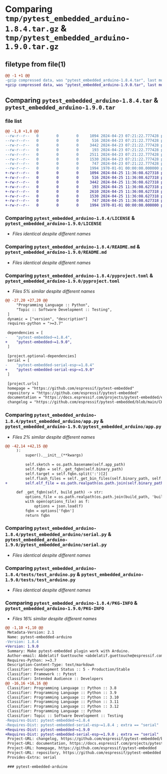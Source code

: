 # Comparing `tmp/pytest_embedded_arduino-1.8.4.tar.gz` & `tmp/pytest_embedded_arduino-1.9.0.tar.gz`

## filetype from file(1)

```diff
@@ -1 +1 @@
-gzip compressed data, was "pytest_embedded_arduino-1.8.4.tar", last modified: Fri Jan  1 00:00:00 2016, max compression
+gzip compressed data, was "pytest_embedded_arduino-1.9.0.tar", last modified: Fri Jan  1 00:00:00 2016, max compression
```

## Comparing `pytest_embedded_arduino-1.8.4.tar` & `pytest_embedded_arduino-1.9.0.tar`

### file list

```diff
@@ -1,8 +1,8 @@
--rw-r--r--   0        0        0     1094 2024-04-23 07:21:22.777428 pytest_embedded_arduino-1.8.4/LICENSE
--rw-r--r--   0        0        0      516 2024-04-23 07:21:22.777428 pytest_embedded_arduino-1.8.4/README.md
--rw-r--r--   0        0        0     3442 2024-04-23 07:21:22.777428 pytest_embedded_arduino-1.8.4/pyproject.toml
--rw-r--r--   0        0        0      193 2024-04-23 07:21:22.777428 pytest_embedded_arduino-1.8.4/pytest_embedded_arduino/__init__.py
--rw-r--r--   0        0        0     2511 2024-04-23 07:21:22.777428 pytest_embedded_arduino-1.8.4/pytest_embedded_arduino/app.py
--rw-r--r--   0        0        0     1530 2024-04-23 07:21:22.777428 pytest_embedded_arduino-1.8.4/pytest_embedded_arduino/serial.py
--rw-r--r--   0        0        0      747 2024-04-23 07:21:22.777428 pytest_embedded_arduino-1.8.4/tests/test_arduino.py
--rw-r--r--   0        0        0     1994 1970-01-01 00:00:00.000000 pytest_embedded_arduino-1.8.4/PKG-INFO
+-rw-r--r--   0        0        0     1094 2024-04-25 11:36:08.627318 pytest_embedded_arduino-1.9.0/LICENSE
+-rw-r--r--   0        0        0      516 2024-04-25 11:36:08.627318 pytest_embedded_arduino-1.9.0/README.md
+-rw-r--r--   0        0        0     3442 2024-04-25 11:36:08.627318 pytest_embedded_arduino-1.9.0/pyproject.toml
+-rw-r--r--   0        0        0      193 2024-04-25 11:36:08.627318 pytest_embedded_arduino-1.9.0/pytest_embedded_arduino/__init__.py
+-rw-r--r--   0        0        0     2610 2024-04-25 11:36:08.627318 pytest_embedded_arduino-1.9.0/pytest_embedded_arduino/app.py
+-rw-r--r--   0        0        0     1530 2024-04-25 11:36:08.627318 pytest_embedded_arduino-1.9.0/pytest_embedded_arduino/serial.py
+-rw-r--r--   0        0        0      747 2024-04-25 11:36:08.627318 pytest_embedded_arduino-1.9.0/tests/test_arduino.py
+-rw-r--r--   0        0        0     1994 1970-01-01 00:00:00.000000 pytest_embedded_arduino-1.9.0/PKG-INFO
```

### Comparing `pytest_embedded_arduino-1.8.4/LICENSE` & `pytest_embedded_arduino-1.9.0/LICENSE`

 * *Files identical despite different names*

### Comparing `pytest_embedded_arduino-1.8.4/README.md` & `pytest_embedded_arduino-1.9.0/README.md`

 * *Files identical despite different names*

### Comparing `pytest_embedded_arduino-1.8.4/pyproject.toml` & `pytest_embedded_arduino-1.9.0/pyproject.toml`

 * *Files 5% similar despite different names*

```diff
@@ -27,20 +27,20 @@
     "Programming Language :: Python",
     "Topic :: Software Development :: Testing",
 ]
 dynamic = ["version", "description"]
 requires-python = ">=3.7"
 
 dependencies = [
-    "pytest-embedded~=1.8.4",
+    "pytest-embedded~=1.9.0",
 ]
 
 [project.optional-dependencies]
 serial = [
-    "pytest-embedded-serial-esp~=1.8.4"
+    "pytest-embedded-serial-esp~=1.9.0"
 ]
 
 [project.urls]
 homepage = "https://github.com/espressif/pytest-embedded"
 repository = "https://github.com/espressif/pytest-embedded"
 documentation = "https://docs.espressif.com/projects/pytest-embedded/en/latest/"
 changelog = "https://github.com/espressif/pytest-embedded/blob/main/CHANGELOG.md"
```

### Comparing `pytest_embedded_arduino-1.8.4/pytest_embedded_arduino/app.py` & `pytest_embedded_arduino-1.9.0/pytest_embedded_arduino/app.py`

 * *Files 2% similar despite different names*

```diff
@@ -42,14 +42,15 @@
     ):
         super().__init__(**kwargs)
 
         self.sketch = os.path.basename(self.app_path)
         self.fqbn = self._get_fqbn(self.binary_path)
         self.target = self.fqbn.split(':')[2]
         self.flash_files = self._get_bin_files(self.binary_path, self.sketch, self.target)
+        self.elf_file = os.path.realpath(os.path.join(self.binary_path, self.sketch + '.ino.elf'))
 
     def _get_fqbn(self, build_path) -> str:
         options_file = os.path.realpath(os.path.join(build_path, 'build.options.json'))
         with open(options_file) as f:
             options = json.load(f)
         fqbn = options['fqbn']
         return fqbn
```

### Comparing `pytest_embedded_arduino-1.8.4/pytest_embedded_arduino/serial.py` & `pytest_embedded_arduino-1.9.0/pytest_embedded_arduino/serial.py`

 * *Files identical despite different names*

### Comparing `pytest_embedded_arduino-1.8.4/tests/test_arduino.py` & `pytest_embedded_arduino-1.9.0/tests/test_arduino.py`

 * *Files identical despite different names*

### Comparing `pytest_embedded_arduino-1.8.4/PKG-INFO` & `pytest_embedded_arduino-1.9.0/PKG-INFO`

 * *Files 16% similar despite different names*

```diff
@@ -1,10 +1,10 @@
 Metadata-Version: 2.1
 Name: pytest-embedded-arduino
-Version: 1.8.4
+Version: 1.9.0
 Summary: Make pytest-embedded plugin work with Arduino.
 Author-email: Abdelatif Guettouche <abdelatif.guettouche@espressif.com>, Fu Hanxi <fuhanxi@espressif.com>
 Requires-Python: >=3.7
 Description-Content-Type: text/markdown
 Classifier: Development Status :: 5 - Production/Stable
 Classifier: Framework :: Pytest
 Classifier: Intended Audience :: Developers
@@ -16,16 +16,16 @@
 Classifier: Programming Language :: Python :: 3.8
 Classifier: Programming Language :: Python :: 3.9
 Classifier: Programming Language :: Python :: 3.10
 Classifier: Programming Language :: Python :: 3.11
 Classifier: Programming Language :: Python :: 3.12
 Classifier: Programming Language :: Python
 Classifier: Topic :: Software Development :: Testing
-Requires-Dist: pytest-embedded~=1.8.4
-Requires-Dist: pytest-embedded-serial-esp~=1.8.4 ; extra == "serial"
+Requires-Dist: pytest-embedded~=1.9.0
+Requires-Dist: pytest-embedded-serial-esp~=1.9.0 ; extra == "serial"
 Project-URL: changelog, https://github.com/espressif/pytest-embedded/blob/main/CHANGELOG.md
 Project-URL: documentation, https://docs.espressif.com/projects/pytest-embedded/en/latest/
 Project-URL: homepage, https://github.com/espressif/pytest-embedded
 Project-URL: repository, https://github.com/espressif/pytest-embedded
 Provides-Extra: serial
 
 ### pytest-embedded-arduino
```

